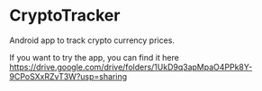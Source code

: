 # CryptoTracker
Android app to track crypto currency prices.

If you want to try the app, you can find it here
https://drive.google.com/drive/folders/1UkD9q3apMpaO4PPk8Y-9CPoSXxRZvT3W?usp=sharing
